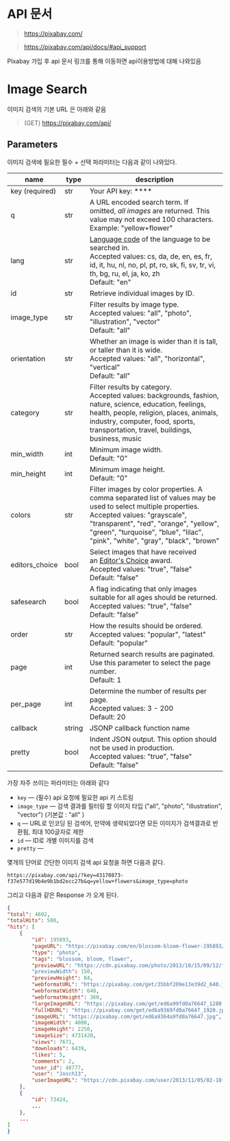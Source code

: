 # API 문서

> <https://pixabay.com/>

> <https://pixabay.com/api/docs/#api_support>

PIxabay 가입 후 api 문서 링크를 통해 이동하면 api이용방법에 대해 나와있음

# Image Search

이미지 검색의 기본 URL 은 아래와 같음

> (GET) <https://pixabay.com/api/>

## Parameters

이미지 검색에 필요한 필수 + 선택 파라미터는 다음과 같이 나와있다.

| name           | type   | description                                                                                                                                                                                                                                                                  |
| -------------- | ------ | ---------------------------------------------------------------------------------------------------------------------------------------------------------------------------------------------------------------------------------------------------------------------------- |
| key (required) | str    | Your API key: ****                                                                                                                                                                                                                                                           |
| q              | str    | A URL encoded search term. If omitted, _all images_ are returned. This value may not exceed 100 characters.  <br>Example: "yellow+flower"                                                                                                                                    |
| lang           | str    | [Language code](https://en.wikipedia.org/wiki/List_of_ISO_639-1_codes) of the language to be searched in.  <br>Accepted values: cs, da, de, en, es, fr, id, it, hu, nl, no, pl, pt, ro, sk, fi, sv, tr, vi, th, bg, ru, el, ja, ko, zh  <br>Default: "en"                    |
| id             | str    | Retrieve individual images by ID.                                                                                                                                                                                                                                            |
| image_type     | str    | Filter results by image type.  <br>Accepted values: "all", "photo", "illustration", "vector"  <br>Default: "all"                                                                                                                                                             |
| orientation    | str    | Whether an image is wider than it is tall, or taller than it is wide.  <br>Accepted values: "all", "horizontal", "vertical"  <br>Default: "all"                                                                                                                              |
| category       | str    | Filter results by category.  <br>Accepted values: backgrounds, fashion, nature, science, education, feelings, health, people, religion, places, animals, industry, computer, food, sports, transportation, travel, buildings, business, music                                |
| min_width      | int    | Minimum image width.  <br>Default: "0"                                                                                                                                                                                                                                       |
| min_height     | int    | Minimum image height.  <br>Default: "0"                                                                                                                                                                                                                                      |
| colors         | str    | Filter images by color properties. A comma separated list of values may be used to select multiple properties.  <br>Accepted values: "grayscale", "transparent", "red", "orange", "yellow", "green", "turquoise", "blue", "lilac", "pink", "white", "gray", "black", "brown" |
| editors_choice | bool   | Select images that have received an [Editor's Choice](https://pixabay.com/editors_choice/) award.  <br>Accepted values: "true", "false"  <br>Default: "false"                                                                                                                |
| safesearch     | bool   | A flag indicating that only images suitable for all ages should be returned.  <br>Accepted values: "true", "false"  <br>Default: "false"                                                                                                                                     |
| order          | str    | How the results should be ordered.  <br>Accepted values: "popular", "latest"  <br>Default: "popular"                                                                                                                                                                         |
| page           | int    | Returned search results are paginated. Use this parameter to select the page number.  <br>Default: 1                                                                                                                                                                         |
| per_page       | int    | Determine the number of results per page.  <br>Accepted values: 3 - 200  <br>Default: 20                                                                                                                                                                                     |
| callback       | string | JSONP callback function name                                                                                                                                                                                                                                                 |
| pretty         | bool   | Indent JSON output. This option should not be used in production.  <br>Accepted values: "true", "false"  <br>Default: "false"                                                                                                                                                |

가장 자주 쓰이는 파라미터는 아래와 같다

- `key` — (필수) api 요청에 필요한 api 키 스트링
- `image_type` — 검색 결과를 필터링 할 이미지 타입 ("all", "photo", "illustration", "vector") (기본값 : "all" )
- `q` — URL로 인코딩 된 검색어, 만약에 생략되었다면 모든 이미지가 검색결과로 반환됨, 최대 100글자로 제한
- `id` — ID로 개별 이미지를 검색
- `pretty` —

몇개의 단어로 간단한 이미지 검색 api 요청을 하면 다음과 같다.

`https://pixabay.com/api/?key=43170873-f37e577d19b4e9b1bd2ecc27b&q=yellow+flowers&image_type=photo`

그리고 다음과 같은 Response 가 오게 된다.

```json
{
"total": 4692,
"totalHits": 500,
"hits": [
    {
        "id": 195893,
        "pageURL": "https://pixabay.com/en/blossom-bloom-flower-195893/",
        "type": "photo",
        "tags": "blossom, bloom, flower",
        "previewURL": "https://cdn.pixabay.com/photo/2013/10/15/09/12/flower-195893_150.jpg"
        "previewWidth": 150,
        "previewHeight": 84,
        "webformatURL": "https://pixabay.com/get/35bbf209e13e39d2_640.jpg",
        "webformatWidth": 640,
        "webformatHeight": 360,
        "largeImageURL": "https://pixabay.com/get/ed6a99fd0a76647_1280.jpg",
        "fullHDURL": "https://pixabay.com/get/ed6a9369fd0a76647_1920.jpg",
        "imageURL": "https://pixabay.com/get/ed6a9364a9fd0a76647.jpg",
        "imageWidth": 4000,
        "imageHeight": 2250,
        "imageSize": 4731420,
        "views": 7671,
        "downloads": 6439,
        "likes": 5,
        "comments": 2,
        "user_id": 48777,
        "user": "Josch13",
        "userImageURL": "https://cdn.pixabay.com/user/2013/11/05/02-10-23-764_250x250.jpg",
    },
    {
        "id": 73424,
        ...
    },
    ...
]
}
```
